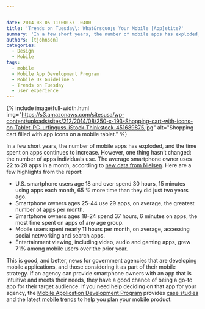 ```yaml
---


date: 2014-08-05 11:00:57 -0400
title: 'Trends on Tuesday\: What&rsquo;s Your Mobile [App]etite?'
summary: 'In a few short years, the number of mobile apps has exploded, and the time spent on apps continues to increase. However, one thing hasn&amp;#8217;t changed\: the number of apps individuals use. The average smartphone owner uses 22 to 28 apps in a month, according to new data from Nielsen. Here are a few highlights'
authors: [tjohnson]
categories:
  - Design
  - Mobile
tags:
  - mobile
  - Mobile App Development Program
  - Mobile UX Guideline 5
  - Trends on Tuesday
  - user experience
---
```



{% include image/full-width.html img="https://s3.amazonaws.com/sitesusa/wp-content/uploads/sites/212/2014/08/250-x-193-Shopping-cart-with-icons-on-Tablet-PC-urfinguss-iStock-Thinkstock-451689875.jpg" alt="Shopping cart filled with app icons on a mobile tablet." %} 

In a few short years, the number of mobile apps has exploded, and the time spent on apps continues to increase. However, one thing hasn&#8217;t changed: the number of apps individuals use. The average smartphone owner uses 22 to 28 apps in a month, according to [new data from Nielsen](http://www.nielsen.com/us/en/insights/news/2014/smartphones-so-many-apps--so-much-time.html "new data from Nielsen"). Here are a few highlights from the report:

  * U.S. smartphone users age 18 and over spend 30 hours, 15 minutes using apps each month, 65 % more time than they did just two years ago.
  * Smartphone owners ages 25-44 use 29 apps, on average, the greatest number of apps per month.
  * Smartphone owners ages 18-24 spend 37 hours, 6 minutes on apps, the most time spent on apps of any age group.
  * Mobile users spent nearly 11 hours per month, on average, accessing social networking and search apps.
  * Entertainment viewing, including video, audio and gaming apps, grew 71% among mobile users over the prior year.

This is good, and better, news for government agencies that are developing mobile applications, and those considering it as part of their mobile strategy. If an agency can provide smartphone owners with an app that is intuitive and meets their needs, they have a good chance of being a go-to app for their target audience. If you need help deciding on that app for your agency, the [Mobile Application Development Program](https://www.WHATEVER/resources/mobile-application-development-program/ "Mobile Application Development Program") provides [case studies](https://www.WHATEVER/tag/mobile-gov-experience/) and the latest [mobile trends](https://www.WHATEVER/tag/trends-on-tuesday/) to help you plan your mobile product.
